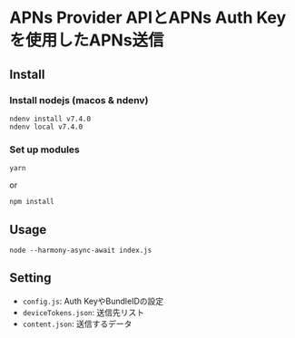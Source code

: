 # APNs Provider APIとAPNs Auth Keyを使用したAPNs送信

## Install

### Install nodejs (macos & ndenv)
    ndenv install v7.4.0
    ndenv local v7.4.0


### Set up modules

    yarn
or

    npm install


## Usage

    node --harmony-async-await index.js


## Setting

* `config.js`: Auth KeyやBundleIDの設定
* `deviceTokens.json`: 送信先リスト
* `content.json`: 送信するデータ

